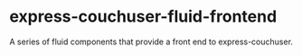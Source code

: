 # express-couchuser-fluid-frontend
A series of fluid components that provide a front end to express-couchuser.
